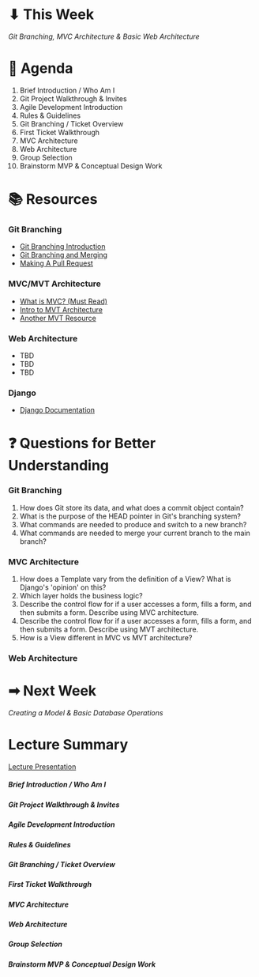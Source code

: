 # ⬇ This Week
_Git Branching, MVC Architecture & Basic Web Architecture_

# 📖 Agenda
1. Brief Introduction / Who Am I
2. Git Project Walkthrough & Invites
3. Agile Development Introduction 
4. Rules & Guidelines
5. Git Branching / Ticket Overview
6. First Ticket Walkthrough
7. MVC Architecture
8. Web Architecture
9. Group Selection
10. Brainstorm MVP & Conceptual Design Work

# 📚 Resources
### Git Branching
* [Git Branching Introduction](https://git-scm.com/book/en/v2/Git-Branching-Branches-in-a-Nutshell)
* [Git Branching and Merging](https://git-scm.com/book/en/v2/Git-Branching-Basic-Branching-and-Merging)
* [Making A Pull Request](https://www.atlassian.com/git/tutorials/making-a-pull-request)


### MVC/MVT Architecture
* [What is MVC? (Must Read)](https://www.interserver.net/tips/kb/mvc-advantages-disadvantages-mvc/)
* [Intro to MVT Architecture](https://data-flair.training/blogs/django-architecture/amp/)
* [Another MVT Resource](https://medium.com/shecodeafrica/understanding-the-mvc-pattern-in-django-edda05b9f43f)


### Web Architecture
* TBD
* TBD
* TBD


### Django
* [Django Documentation](https://docs.djangoproject.com/en/4.2/)


# ❓ Questions for Better Understanding
### Git Branching
1. How does Git store its data, and what does a commit object contain?
2. What is the purpose of the HEAD pointer in Git's branching system?
3. What commands are needed to produce and switch to a new branch?
4. What commands are needed to merge your current branch to the main branch?


### MVC Architecture
1. How does a Template vary from the definition of a View? What is Django's 'opinion' on this?
2. Which layer holds the business logic?
3. Describe the control flow for if a user accesses a form, fills a form, and then submits a form. Describe using MVC architecture.
4. Describe the control flow for if a user accesses a form, fills a form, and then submits a form. Describe using MVT architecture.
5. How is a View different in MVC vs MVT architecture?


### Web Architecture

# ➡ Next Week
_Creating a Model & Basic Database Operations_

# Lecture Summary
[Lecture Presentation](https://docs.google.com/presentation/d/1_gjG6ElZ7lMB6ZUCQbVMFIP8YyGzoeEoH1y50qJ-xY4/edit?usp=sharing)

##### Brief Introduction / Who Am I
##### Git Project Walkthrough & Invites
##### Agile Development Introduction 
##### Rules & Guidelines
##### Git Branching / Ticket Overview
##### First Ticket Walkthrough
##### MVC Architecture
##### Web Architecture
##### Group Selection
##### Brainstorm MVP & Conceptual Design Work
